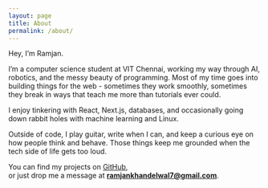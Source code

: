 ```yaml
---
layout: page
title: About
permalink: /about/
---
```


Hey, I’m Ramjan.  

I’m a computer science student at VIT Chennai, working my way through AI, robotics, and the messy beauty of programming. Most of my time goes into building things for the web - sometimes they work smoothly, sometimes they break in ways that teach me more than tutorials ever could.  

I enjoy tinkering with React, Next.js, databases, and occasionally going down rabbit holes with machine learning and Linux.  

Outside of code, I play guitar, write when I can, and keep a curious eye on how people think and behave. Those things keep me grounded when the tech side of life gets too loud.  

You can find my projects on [GitHub](https://github.com/ravenZ3),  
or just drop me a message at **ramjankhandelwal7@gmail.com**.
